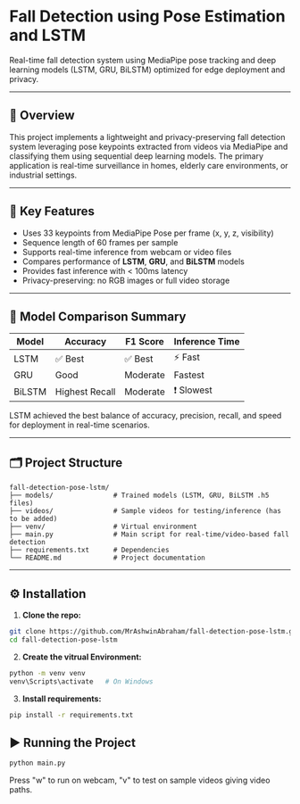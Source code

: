 # Fall Detection using Pose Estimation and LSTM  
Real-time fall detection system using MediaPipe pose tracking and deep learning models (LSTM, GRU, BiLSTM) optimized for edge deployment and privacy.

---

## 📌 Overview  
This project implements a lightweight and privacy-preserving fall detection system leveraging pose keypoints extracted from videos via MediaPipe and classifying them using sequential deep learning models. The primary application is real-time surveillance in homes, elderly care environments, or industrial settings.

---

## 🎯 Key Features  
- Uses 33 keypoints from MediaPipe Pose per frame (x, y, z, visibility)  
- Sequence length of 60 frames per sample  
- Supports real-time inference from webcam or video files  
- Compares performance of **LSTM**, **GRU**, and **BiLSTM** models  
- Provides fast inference with < 100ms latency  
- Privacy-preserving: no RGB images or full video storage

---

## 🧠 Model Comparison Summary

| Model   | Accuracy     | F1 Score    | Inference Time |
|---------|--------------|-------------|----------------|
| LSTM    | ✅ Best       | ✅ Best      | ⚡ Fast         |
| GRU     | Good         | Moderate     | Fastest        |
| BiLSTM  | Highest Recall | Moderate   | ❗ Slowest     |

LSTM achieved the best balance of accuracy, precision, recall, and speed for deployment in real-time scenarios.

---

## 🗂️ Project Structure

```
fall-detection-pose-lstm/
├── models/               # Trained models (LSTM, GRU, BiLSTM .h5 files)
├── videos/               # Sample videos for testing/inference (has to be added)
├── venv/                 # Virtual environment
├── main.py               # Main script for real-time/video-based fall detection
├── requirements.txt      # Dependencies
└── README.md             # Project documentation
```

---

## ⚙️ Installation  

1. **Clone the repo:**
```bash
git clone https://github.com/MrAshwinAbraham/fall-detection-pose-lstm.git
cd fall-detection-pose-lstm
```
2. **Create the vitrual Environment:**
```bash
python -m venv venv
venv\Scripts\activate   # On Windows
```
3. **Install requirements:**
```bash
pip install -r requirements.txt
```
## ▶️ Running the Project  
```bash
python main.py
```
Press "w" to run on webcam, "v" to test on sample videos giving video paths.

